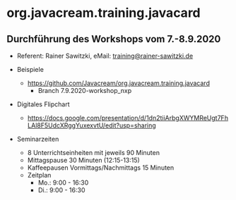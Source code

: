 # org.javacream.training.javacard

## Durchführung des Workshops vom 7.-8.9.2020

* Referent: Rainer Sawitzki, eMail: training@rainer-sawitzki.de

* Beispiele
  * https://github.com/Javacream/org.javacream.training.javacard
    *  Branch 7.9.2020-workshop_nxp
* Digitales Flipchart
  * https://docs.google.com/presentation/d/1dn2tiiArbgXWYMReUgt7FhLAl8F5UdcXRggYuxexvtU/edit?usp=sharing  
* Seminarzeiten
  * 8 Unterrichtseinheiten mit jeweils 90 Minuten
  * Mittagspause 30 Minuten (12:15-13:15)
  * Kaffeepausen Vormittags/Nachmittags 15 Minuten
  * Zeitplan 
    * Mo.:         9:00 - 16:30
    * Di.:         9:00 - 16:30





